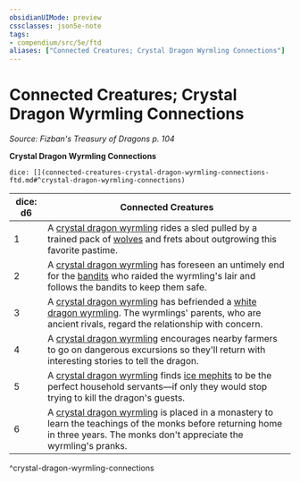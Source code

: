 ```yaml
---
obsidianUIMode: preview
cssclasses: json5e-note
tags:
- compendium/src/5e/ftd
aliases: ["Connected Creatures; Crystal Dragon Wyrmling Connections"]
---
```

# Connected Creatures; Crystal Dragon Wyrmling Connections
*Source: Fizban's Treasury of Dragons p. 104* 

**Crystal Dragon Wyrmling Connections**

`dice: [](connected-creatures-crystal-dragon-wyrmling-connections-ftd.md#^crystal-dragon-wyrmling-connections)`

| dice: d6 | Connected Creatures |
|----------|---------------------|
| 1 | A [crystal dragon wyrmling](5E2014官方资源/bestiary/dragon/crystal-dragon-wyrmling-ftd.md) rides a sled pulled by a trained pack of [wolves](5E2014官方资源/bestiary/beast/wolf.md) and frets about outgrowing this favorite pastime. |
| 2 | A [crystal dragon wyrmling](5E2014官方资源/bestiary/dragon/crystal-dragon-wyrmling-ftd.md) has foreseen an untimely end for the [bandits](5E2014官方资源/bestiary/humanoid/bandit.md) who raided the wyrmling's lair and follows the bandits to keep them safe. |
| 3 | A [crystal dragon wyrmling](5E2014官方资源/bestiary/dragon/crystal-dragon-wyrmling-ftd.md) has befriended a [white dragon wyrmling](5E2014官方资源/bestiary/dragon/white-dragon-wyrmling.md). The wyrmlings' parents, who are ancient rivals, regard the relationship with concern. |
| 4 | A [crystal dragon wyrmling](5E2014官方资源/bestiary/dragon/crystal-dragon-wyrmling-ftd.md) encourages nearby farmers to go on dangerous excursions so they'll return with interesting stories to tell the dragon. |
| 5 | A [crystal dragon wyrmling](5E2014官方资源/bestiary/dragon/crystal-dragon-wyrmling-ftd.md) finds [ice mephits](5E2014官方资源/bestiary/elemental/ice-mephit.md) to be the perfect household servants—if only they would stop trying to kill the dragon's guests. |
| 6 | A [crystal dragon wyrmling](5E2014官方资源/bestiary/dragon/crystal-dragon-wyrmling-ftd.md) is placed in a monastery to learn the teachings of the monks before returning home in three years. The monks don't appreciate the wyrmling's pranks. |
^crystal-dragon-wyrmling-connections